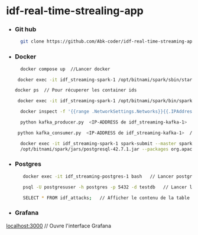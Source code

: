 # idf-real-time-strealing-app

  - ### Git hub
    ```bash
      git clone https://github.com/Abk-coder/idf-real-time-streaming-app.git
    ```
  - ### Docker
    ```bash
      docker compose up  //Lancer docker
    ```
     ```bash
      docker exec -it idf_streaming-spark-1 /opt/bitnami/spark/sbin/start-master.sh    // Lancer spark master
    ```
       ```bash
      docker ps  // Pour récuperer les container ids
    ```
     ```bash
      docker exec -it idf_streaming-spark-1 /opt/bitnami/spark/bin/spark-class org.apache.spark.deploy.worker.Worker spark://<CONTAINER-ID de idf_streaming-spark-1>:7077  //Lancer le worker
    ```
    ```bash
      docker inspect -f '{{range .NetworkSettings.Networks}}{{.IPAddress}}{{end}}' <CONTAINER-ID de idf_streaming-kafka-1>  // Pour récuperer l'adresse IP du conteneur idf_streaming-kafka-1
    ```
    ```bash
      python kafka_producer.py  <IP-ADDRESS de idf_streaming-kafka-1>  // Pour lancer le producer kafka
    ```
     ```bash
      python kafka_consumer.py  <IP-ADDRESS de idf_streaming-kafka-1>  // Pour lancer le consumer kafka
    ```
    ``` bash
      docker exec -it idf_streaming-spark-1 spark-submit --master spark://<CONTAINER-ID de idf_streaming-spark-1>:7077 --driver-class-path /opt/bitnami/spark/jars/postgresql-42.7.1.jar --jars        
      /opt/bitnami/spark/jars/postgresql-42.7.1.jar --packages org.apache.spark:spark-sql-kafka-0-10_2.12:3.5.0  /opt/bitnami/spark/pysparkprocessing.py  // Lancer l'application
    ```
- ### Postgres
   ```bash
      docker exec -it idf_streaming-postgres-1 bash   // Lancer postgres
    ```
   ```bash
      psql -U postgresuser -h postgres -p 5432 -d testdb   // Lancer la base de données testdb
    ```
   ```bash
      SELECT * FROM idf_attacks;   // Afficher le contenu de la table idf_attacks.
    ```
- ### Grafana
[localhost:3000](http://localhost:3000)   // Ouvre l'interface Grafana

